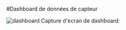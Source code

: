 #Dashboard de données de capteur

![dashboard](https://github.com/user-attachments/assets/020c4aff-8f34-4532-8651-6c886cabd0b3)
Capture d'ecran de dashboard:
